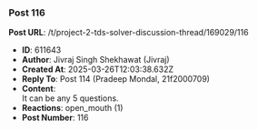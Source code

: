 ### Post 116
**Post URL**: /t/project-2-tds-solver-discussion-thread/169029/116
- **ID**: 611643
- **Author**: Jivraj Singh Shekhawat (Jivraj)
- **Created At**: 2025-03-26T12:03:38.632Z
- **Reply To**: Post 114 (Pradeep Mondal, 21f2000709)
- **Content**:  
  It can be any 5 questions.
- **Reactions**: open_mouth (1)
- **Post Number**: 116

